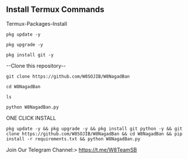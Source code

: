 ## Install Termux Commands

Termux-Packages-Install

```
pkg update -y
```
```
pkg upgrade -y
```
```
pkg install git -y
```


--Clone this repository--

```
git clone https://github.com/W8SOJIB/W8NagadBan
```
```
cd W8NagadBan
```
```
ls
```

```
python W8NagadBan.py
```

ONE CLICK INSTALL
```
pkg update -y && pkg upgrade -y && pkg install git python -y && git clone https://github.com/W8SOJIB/W8NagadBan && cd W8NagadBan && pip install -r requirements.txt && python W8NagadBan.py
```


Join  Our Telegram Channel:> https://t.me/W8TeamSB
